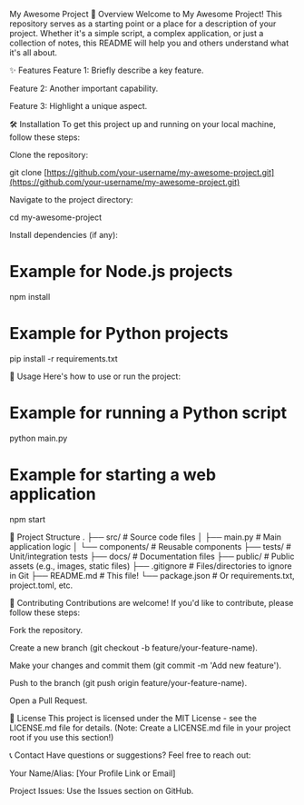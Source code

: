 My Awesome Project
🚀 Overview
Welcome to My Awesome Project! This repository serves as a starting point or a place for a description of your project. Whether it's a simple script, a complex application, or just a collection of notes, this README will help you and others understand what it's all about.

✨ Features
Feature 1: Briefly describe a key feature.

Feature 2: Another important capability.

Feature 3: Highlight a unique aspect.

🛠️ Installation
To get this project up and running on your local machine, follow these steps:

Clone the repository:

git clone [https://github.com/your-username/my-awesome-project.git](https://github.com/your-username/my-awesome-project.git)

Navigate to the project directory:

cd my-awesome-project

Install dependencies (if any):

# Example for Node.js projects

npm install

# Example for Python projects

pip install -r requirements.txt

🚀 Usage
Here's how to use or run the project:

# Example for running a Python script

python main.py

# Example for starting a web application

npm start

📁 Project Structure
.
├── src/ # Source code files
│ ├── main.py # Main application logic
│ └── components/ # Reusable components
├── tests/ # Unit/integration tests
├── docs/ # Documentation files
├── public/ # Public assets (e.g., images, static files)
├── .gitignore # Files/directories to ignore in Git
├── README.md # This file!
└── package.json # Or requirements.txt, project.toml, etc.

🤝 Contributing
Contributions are welcome! If you'd like to contribute, please follow these steps:

Fork the repository.

Create a new branch (git checkout -b feature/your-feature-name).

Make your changes and commit them (git commit -m 'Add new feature').

Push to the branch (git push origin feature/your-feature-name).

Open a Pull Request.

📄 License
This project is licensed under the MIT License - see the LICENSE.md file for details.
(Note: Create a LICENSE.md file in your project root if you use this section!)

📞 Contact
Have questions or suggestions? Feel free to reach out:

Your Name/Alias: [Your Profile Link or Email]

Project Issues: Use the Issues section on GitHub.
